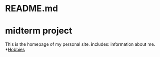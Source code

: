 # README.md
# midterm project
This is the homepage of my personal site.
includes: information about me.
*[Hobbies](./HOBBIES.md)
